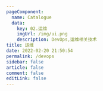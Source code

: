 ```yaml
---
pageComponent:
  name: Catalogue
  data:
    key: 02.运维
    imgUrl: /img/ui.png
    description: DevOps,运维相关技术
title: 运维
date: 2022-02-20 21:50:54
permalink: /devops
sidebar: false
article: false
comment: false
editLink: false
---
```

